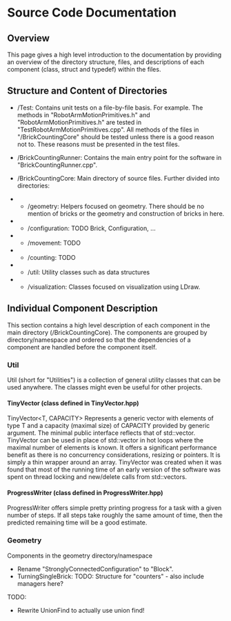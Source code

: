 
# Source Code Documentation

## Overview

This page gives a high level introduction to the documentation by providing an overview of the directory structure, files, and descriptions of each component (class, struct and typedef) within the files.

## Structure and Content of Directories

* /Test: Contains unit tests on a file-by-file basis. For example. The methods in "RobotArmMotionPrimitives.h" and "RobotArmMotionPrimitives.h" are tested in "TestRobotArmMotionPrimitives.cpp". All methods of the files in "/BrickCountingCore" should be tested unless there is a good reason not to. These reasons must be presented in the test files.

* /BrickCountingRunner: Contains the main entry point for the software in "BrickCountingRunner.cpp".

* /BrickCountingCore: Main directory of source files. Further divided into directories:
* * /geometry: Helpers focused on geometry. There should be no mention of bricks or the geometry and construction of bricks in here.
* * /configuration: TODO Brick, Configuration, ...
* * /movement: TODO
* * /counting: TODO
* * /util: Utility classes such as data structures
* * /visualization: Classes focused on visualization using LDraw.

## Individual Component Description

This section contains a high level description of each component in the main directory (/BrickCountingCore). The components are grouped by directory/namespace and ordered so that the dependencies of a component are handled before the component itself.

### Util

Util (short for "Utilities") is a collection of general utility classes that can be used anywhere. The classes might even be useful for other projects.

#### TinyVector (class defined in TinyVector.hpp)

TinyVector<T, CAPACITY> Represents a generic vector with elements of type T and a capacity (maximal size) of CAPACITY provided by generic argument. The minimal public interface reflects that of std::vector<T>. TinyVector can be used in place of std::vector in hot loops where the maximal number of elements is known. It offers a significant performance benefit as there is no concurrency considerations, resizing or pointers. It is simply a thin wrapper around an array. TinyVector was created when it was found that most of the running time of an early version of the software was spent on thread locking and new/delete calls from std::vectors.

#### ProgressWriter (class defined in ProgressWriter.hpp)

ProgressWriter offers simple pretty printing progress for a task with a given number of steps. If all steps take roughly the same amount of time, then the predicted remaining time will be a good estimate.

### Geometry

Components in the geometry directory/namespace 


* Rename "StronglyConnectedConfiguration" to "Block".
* TurningSingleBrick: TODO: Structure for "counters" - also include managers here?


TODO:
- Rewrite UnionFind to actually use union find!